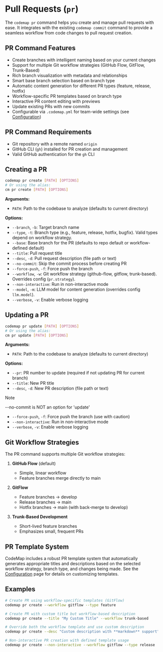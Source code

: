 # Pull Requests (`pr`)

The `codemap pr` command helps you create and manage pull requests with ease. It integrates with the existing `codemap commit` command to provide a seamless workflow from code changes to pull request creation.

## PR Command Features

- Create branches with intelligent naming based on your current changes
- Support for multiple Git workflow strategies (GitHub Flow, GitFlow, Trunk-Based)
- Rich branch visualization with metadata and relationships
- Smart base branch selection based on branch type
- Automatic content generation for different PR types (feature, release, hotfix)
- Workflow-specific PR templates based on branch type
- Interactive PR content editing with previews
- Update existing PRs with new commits
- Configurable via `.codemap.yml` for team-wide settings (see [Configuration](configuration.md))

## PR Command Requirements

- Git repository with a remote named `origin`
- GitHub CLI (`gh`) installed for PR creation and management
- Valid GitHub authentication for the `gh` CLI

## Creating a PR

```bash
codemap pr create [PATH] [OPTIONS]
# Or using the alias:
cm pr create [PATH] [OPTIONS]
```

**Arguments:**
- `PATH`: Path to the codebase to analyze (defaults to current directory)

**Options:**
- `--branch`, `-b`: Target branch name
- `--type`, `-t`: Branch type (e.g., feature, release, hotfix, bugfix). Valid types depend on workflow strategy.
- `--base`: Base branch for the PR (defaults to repo default or workflow-defined default)
- `--title`: Pull request title
- `--desc`, `-d`: Pull request description (file path or text)
- `--no-commit`: Skip the commit process before creating PR
- `--force-push`, `-f`: Force push the branch
- `--workflow`, `-w`: Git workflow strategy (github-flow, gitflow, trunk-based). Overrides config (`pr.strategy`).
- `--non-interactive`: Run in non-interactive mode
- `--model`, `-m`: LLM model for content generation (overrides config `llm.model`).
- `--verbose`, `-v`: Enable verbose logging

## Updating a PR

```bash
codemap pr update [PATH] [OPTIONS]
# Or using the alias:
cm pr update [PATH] [OPTIONS]
```

**Arguments:**
- `PATH`: Path to the codebase to analyze (defaults to current directory)

**Options:**
- `--pr`: PR number to update (required if not updating PR for current branch)
- `--title`: New PR title
- `--desc`, `-d`: New PR description (file path or text)
> [!Note]
> --no-commit is NOT an option for 'update'
- `--force-push`, `-f`: Force push the branch (use with caution)
- `--non-interactive`: Run in non-interactive mode
- `--verbose`, `-v`: Enable verbose logging

## Git Workflow Strategies

The PR command supports multiple Git workflow strategies:

1. **GitHub Flow** (default)
   - Simple, linear workflow
   - Feature branches merge directly to main
   
2. **GitFlow**
   - Feature branches → develop
   - Release branches → main
   - Hotfix branches → main (with back-merge to develop)
   
3. **Trunk-Based Development**
   - Short-lived feature branches
   - Emphasizes small, frequent PRs

## PR Template System

CodeMap includes a robust PR template system that automatically generates appropriate titles and descriptions based on the selected workflow strategy, branch type, and changes being made. See the [Configuration](configuration.md) page for details on customizing templates.

## Examples

```bash
# Create PR using workflow-specific templates (GitFlow)
codemap pr create --workflow gitflow --type feature

# Create PR with custom title but workflow-based description
codemap pr create --title "My Custom Title" --workflow trunk-based

# Override both the workflow template and use custom description
codemap pr create --desc "Custom description with **markdown** support"

# Non-interactive PR creation with defined template usage
codemap pr create --non-interactive --workflow gitflow --type release
``` 